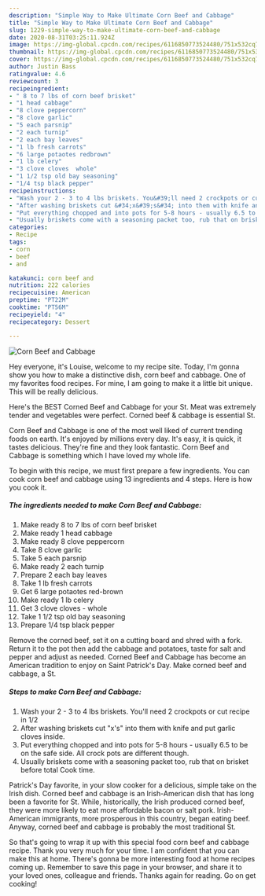 ```yaml
---
description: "Simple Way to Make Ultimate Corn Beef and Cabbage"
title: "Simple Way to Make Ultimate Corn Beef and Cabbage"
slug: 1229-simple-way-to-make-ultimate-corn-beef-and-cabbage
date: 2020-08-31T03:25:11.924Z
image: https://img-global.cpcdn.com/recipes/6116850773524480/751x532cq70/corn-beef-and-cabbage-recipe-main-photo.jpg
thumbnail: https://img-global.cpcdn.com/recipes/6116850773524480/751x532cq70/corn-beef-and-cabbage-recipe-main-photo.jpg
cover: https://img-global.cpcdn.com/recipes/6116850773524480/751x532cq70/corn-beef-and-cabbage-recipe-main-photo.jpg
author: Justin Bass
ratingvalue: 4.6
reviewcount: 3
recipeingredient:
- " 8 to 7 lbs of corn beef brisket"
- "1 head cabbage"
- "8 clove peppercorn"
- "8 clove garlic"
- "5 each parsnip"
- "2 each turnip"
- "2 each bay leaves"
- "1 lb fresh carrots"
- "6 large potaotes redbrown"
- "1 lb celery"
- "3 clove cloves  whole"
- "1 1/2 tsp old bay seasoning"
- "1/4 tsp black pepper"
recipeinstructions:
- "Wash your 2 - 3 to 4 lbs briskets. You&#39;ll need 2 crockpots or cut recipe in 1/2"
- "After washing briskets cut &#34;x&#39;s&#34; into them with knife and put garlic cloves inside."
- "Put everything chopped and into pots for 5-8 hours - usually 6.5 to be on the safe side. All crock pots are different though."
- "Usually briskets come with a seasoning packet too, rub that on brisket before total Cook time."
categories:
- Recipe
tags:
- corn
- beef
- and

katakunci: corn beef and 
nutrition: 222 calories
recipecuisine: American
preptime: "PT22M"
cooktime: "PT56M"
recipeyield: "4"
recipecategory: Dessert

---
```



![Corn Beef and Cabbage](https://img-global.cpcdn.com/recipes/6116850773524480/751x532cq70/corn-beef-and-cabbage-recipe-main-photo.jpg)

Hey everyone, it's Louise, welcome to my recipe site. Today, I'm gonna show you how to make a distinctive dish, corn beef and cabbage. One of my favorites food recipes. For mine, I am going to make it a little bit unique. This will be really delicious.

Here&#39;s the BEST Corned Beef and Cabbage for your St. Meat was extremely tender and vegetables were perfect. Corned beef &amp; cabbage is essential St.

Corn Beef and Cabbage is one of the most well liked of current trending foods on earth. It's enjoyed by millions every day. It's easy, it is quick, it tastes delicious. They're fine and they look fantastic. Corn Beef and Cabbage is something which I have loved my whole life.


To begin with this recipe, we must first prepare a few ingredients. You can cook corn beef and cabbage using 13 ingredients and 4 steps. Here is how you cook it.

<!--inarticleads1-->

##### The ingredients needed to make Corn Beef and Cabbage:

1. Make ready  8 to 7 lbs of corn beef brisket
1. Make ready 1 head cabbage
1. Make ready 8 clove peppercorn
1. Take 8 clove garlic
1. Take 5 each parsnip
1. Make ready 2 each turnip
1. Prepare 2 each bay leaves
1. Take 1 lb fresh carrots
1. Get 6 large potaotes red-brown
1. Make ready 1 lb celery
1. Get 3 clove cloves - whole
1. Take 1 1/2 tsp old bay seasoning
1. Prepare 1/4 tsp black pepper


Remove the corned beef, set it on a cutting board and shred with a fork. Return it to the pot then add the cabbage and potatoes, taste for salt and pepper and adjust as needed. Corned Beef and Cabbage has become an American tradition to enjoy on Saint Patrick&#39;s Day. Make corned beef and cabbage, a St. 

<!--inarticleads2-->

##### Steps to make Corn Beef and Cabbage:

1. Wash your 2 - 3 to 4 lbs briskets. You&#39;ll need 2 crockpots or cut recipe in 1/2
1. After washing briskets cut &#34;x&#39;s&#34; into them with knife and put garlic cloves inside.
1. Put everything chopped and into pots for 5-8 hours - usually 6.5 to be on the safe side. All crock pots are different though.
1. Usually briskets come with a seasoning packet too, rub that on brisket before total Cook time.


Patrick&#39;s Day favorite, in your slow cooker for a delicious, simple take on the Irish dish. Corned beef and cabbage is an Irish-American dish that has long been a favorite for St. While, historically, the Irish produced corned beef, they were more likely to eat more affordable bacon or salt pork. Irish-American immigrants, more prosperous in this country, began eating beef. Anyway, corned beef and cabbage is probably the most traditional St. 

So that's going to wrap it up with this special food corn beef and cabbage recipe. Thank you very much for your time. I am confident that you can make this at home. There's gonna be more interesting food at home recipes coming up. Remember to save this page in your browser, and share it to your loved ones, colleague and friends. Thanks again for reading. Go on get cooking!
